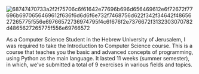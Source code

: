 
![68747470733a2f2f75706c6f61642e77696b696d656469612e6f72672f77696b6970656469612f636f6d6d6f6e732f7468756d622f342f34642f4865627265775f556e69766572736974795f4c6f676f2e7376672f3132303070782d4865627265775f556e69766572](https://github.com/ofekavidan/Intro-to-CS-HUJI-Python-/assets/88547605/571c0e62-fa98-4176-8c27-e14a82641024)

As a Computer Science Student in the Hebrew University of Jerusalem, I was required to take the Introduction to Computer Science course.
This is a course that teaches you the basic and advanced concepts of programming, using Python as the main language.
It lasted 11 weeks (summer semester), in which, we've submitted a total of 9 exercises in various fields and topics.


